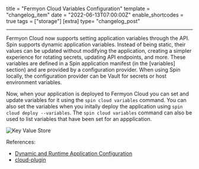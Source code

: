 title = "Fermyon Cloud Variables Configuration"
template = "changelog_item"
date = "2022-06-13T07:00:00Z"
enable_shortcodes = true
tags = ["storage"]
[extra]
type= "changelog_post"

---

Fermyon Cloud now supports setting application variables through the API. Spin supports dynamic application variables. Instead of being static, their values can be updated without modifying the application, creating a simpler experience for rotating secrets, updating API endpoints, and more. These variables are defined in a Spin application manifest (in the [variables] section) and are provided by a configuration provider. When using Spin locally, the configuration provider can be Vault for secrets or host environment variables.

Now, when your application is deployed to Fermyon Cloud you can set and update variables for it using the `spin cloud variables` command. You can also set the variables when you initally deploy the application using `spin cloud deploy --variables`. The `spin cloud variables` command can also be used to list variables that have been set for an appplication.


<img src="https://www.fermyon.com/static/image/twc-introducing-fermyon-cloud.jpg" alt="Key Value Store">

<!-- break -->

References:

- [Dynamic and Runtime Application Configuration](https://developer.fermyon.com/spin/dynamic-configuration)
- [cloud-plugin](https://github.com/fermyon/cloud-plugin)
